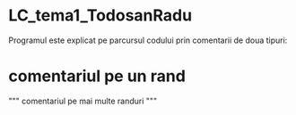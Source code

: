 # LC_tema1_TodosanRadu

Programul este explicat pe parcursul codului prin comentarii de doua tipuri: 
# comentariul pe un rand
""" comentariul pe mai multe randuri """
